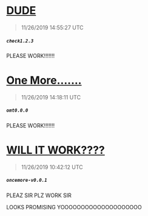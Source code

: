 # [DUDE](https://github.com/Mike-EEE/action-jackson/releases/tag/check1.2.3)
> 11/26/2019 14:55:27 UTC
##### ``check1.2.3``
PLEASE WORK!!!!!!!
# [One More.......](https://github.com/Mike-EEE/action-jackson/releases/tag/omt0.0.0)
> 11/26/2019 14:18:11 UTC
##### ``omt0.0.0``
PLEASE WORK!!!!!!!
# [WILL IT WORK????](https://github.com/Mike-EEE/action-jackson/releases/tag/oncemore-v0.0.1)
> 11/26/2019 10:42:12 UTC
##### ``oncemore-v0.0.1``
PLEAZ SIR PLZ WORK SIR

LOOKS PROMISING YOOOOOOOOOOOOOOOOOOOO

